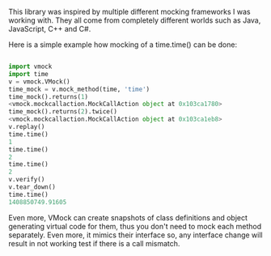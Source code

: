 This library was inspired by multiple different mocking frameworks I was
working with. They all come from completely different worlds such as Java,
JavaScript, C++ and C#.


Here is a simple example how mocking of a time.time() can be done:


```Python

import vmock
import time
v = vmock.VMock()
time_mock = v.mock_method(time, 'time')
time_mock().returns(1)
<vmock.mockcallaction.MockCallAction object at 0x103ca1780>
time_mock().returns(2).twice()
<vmock.mockcallaction.MockCallAction object at 0x103ca1eb8>
v.replay()
time.time()
1
time.time()
2
time.time()
2
v.verify()
v.tear_down()
time.time()
1408850749.91605
```


Even more, VMock can create snapshots of class definitions and object
generating virtual code for them, thus you don't need to mock each method
separately. Even more, it mimics their interface so, any interface change
will result in not working test if there is a call mismatch.

